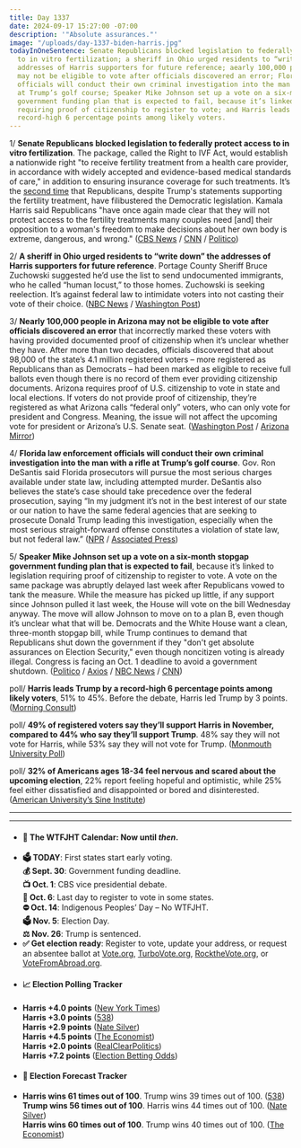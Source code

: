 ```yaml
---
title: Day 1337
date: 2024-09-17 15:27:00 -07:00
description: '"Absolute assurances."'
image: "/uploads/day-1337-biden-harris.jpg"
todayInOneSentence: Senate Republicans blocked legislation to federally protect access
  to in vitro fertilization; a sheriff in Ohio urged residents to “write down” the
  addresses of Harris supporters for future reference; aearly 100,000 people in Arizona
  may not be eligible to vote after officials discovered an error; Florida law enforcement
  officials will conduct their own criminal investigation into the man with a rifle
  at Trump’s golf course; Speaker Mike Johnson set up a vote on a six-month stopgap
  government funding plan that is expected to fail, because it’s linked to legislation
  requiring proof of citizenship to register to vote; and Harris leads Trump by a
  record-high 6 percentage points among likely voters.
---
```


1/ **Senate Republicans blocked legislation to federally protect access to in vitro fertilization**. The package, called the Right to IVF Act, would establish a nationwide right "to receive fertility treatment from a health care provider, in accordance with widely accepted and evidence-based medical standards of care," in addition to ensuring insurance coverage for such treatments. It’s the [second time](https://whatthefuckjusthappenedtoday.com/2024/06/13/day-1241/#2-senate-republicans-blocked-a-democ) that Republicans, despite Trump's statements supporting the fertility treatment, have filibustered the Democratic legislation. Kamala Harris said Republicans "have once again made clear that they will not protect access to the fertility treatments many couples need [and] their opposition to a woman's freedom to make decisions about her own body is extreme, dangerous, and wrong." ([CBS News](https://www.cbsnews.com/news/senate-ivf-vote-republicans-trump/) / [CNN](https://www.cnn.com/2024/09/17/politics/senate-ivf-bill-vote/) / [Politico](https://www.politico.com/news/2024/09/17/republicans-block-ivf-bill-00179626))

2/ **A sheriff in Ohio urged residents to “write down” the addresses of Harris supporters for future reference**. Portage County Sheriff Bruce Zuchowski suggested he’d use the list to send undocumented immigrants, who he called “human locust,” to those homes. Zuchowski is seeking reelection. It’s against federal law to intimidate voters into not casting their vote of their choice. ([NBC News](https://www.nbcnews.com/politics/2024-election/ohio-sheriff-suggests-residents-keep-list-harris-yard-sign-addresses-rcna171385) / [Washington Post](https://www.washingtonpost.com/politics/2024/09/16/ohio-harris-walz-political-sign/))

3/ **Nearly 100,000 people in Arizona may not be eligible to vote after officials discovered an error** that incorrectly marked these voters with having provided documented proof of citizenship when it’s unclear whether they have. After more than two decades, officials discovered that about 98,000 of the state’s 4.1 million registered voters – more registered as Republicans than as Democrats – had been marked as eligible to receive full ballots even though there is no record of them ever providing citizenship documents. Arizona requires proof of U.S. citizenship to vote in state and local elections. If voters do not provide proof of citizenship, they’re registered as what Arizona calls “federal only” voters, who can only vote for president and Congress. Meaning, the issue will not affect the upcoming vote for president or Arizona’s U.S. Senate seat. ([Washington Post](https://www.washingtonpost.com/politics/2024/09/17/arizona-noncitizen-voters/) / [Arizona Mirror](https://azmirror.com/2024/09/17/error-with-tracking-citizenship-puts-nearly-100000-arizona-voters-eligibility-in-limbo/))

4/ **Florida law enforcement officials will conduct their own criminal investigation into the man with a rifle at Trump’s golf course**. Gov. Ron DeSantis said Florida prosecutors will pursue the most serious charges available under state law, including attempted murder. DeSantis also believes the state’s case should take precedence over the federal prosecution, saying “In my judgment it’s not in the best interest of our state or our nation to have the same federal agencies that are seeking to prosecute Donald Trump leading this investigation, especially when the most serious straight-forward offense constitutes a violation of state law, but not federal law.” ([NPR](https://www.npr.org/2024/09/17/g-s1-23430/florida-prosecution-ryan-routh-trump) / [Associated Press](https://apnews.com/article/trump-assassination-attempt-fbi-florida-ryan-routh-desantis-f0852cfc0dcb3d66d3d051838e63276c))

5/ **Speaker Mike Johnson set up a vote on a six-month stopgap government funding plan that is expected to fail**, because it’s linked to legislation requiring proof of citizenship to register to vote. A vote on the same package was abruptly delayed last week after Republicans vowed to tank the measure. While the measure has picked up little, if any support since Johnson pulled it last week, the House will vote on the bill Wednesday anyway. The move will allow Johnson to move on to a plan B, even though it’s unclear what that will be. Democrats and the White House want a clean, three-month stopgap bill, while Trump continues to demand that Republicans shut down the government if they "don't get absolute assurances on Election Security," even though noncitizen voting is already illegal. Congress is facing an Oct. 1 deadline to avoid a government shutdown. ([Politico](https://www.politico.com/live-updates/2024/09/17/congress/plan-on-house-gop-spending-johnson-save-act-00179496) / [Axios](https://www.axios.com/2024/09/17/johnson-revives-vote-on-doomed-to-fail-stopgap) / [NBC News](https://www.nbcnews.com/politics/congress/house-will-vote-speaker-johnsons-funding-plan-shutdown-looms-rcna171466) / [CNN](https://www.cnn.com/2024/09/17/politics/johnson-schedules-doomed-vote-on-funding-plan/index.html))
 
poll/ **Harris leads Trump by a record-high 6 percentage points among likely voters**, 51% to 45%. Before the debate, Harris led Trump by 3 points. ([Morning Consult](https://pro.morningconsult.com/trackers/2024-presidential-election-polling))

poll/ **49% of registered voters say they’ll support Harris in November, compared to 44% who say they’ll support Trump**. 48% say they will not vote for Harris, while 53% say they will not vote for Trump. ([Monmouth University Poll](https://www.monmouth.edu/polling-institute/reports/monmouthpoll_us_091724/))

poll/ **32% of Americans ages 18-34 feel nervous and scared about the upcoming election**, 22% report feeling hopeful and optimistic, while 25% feel either dissatisfied and disappointed or bored and disinterested. ([American University’s Sine Institute](https://www.american.edu/sine-institute/reimagining-political-leadership.cfm))

---

---

* #### 📅 The WTFJHT Calendar: Now until *then*. 
* **🗳️ TODAY**: First states start early voting. \
**💰 Sept. 30**: Government funding deadline. \
**📺 Oct. 1**: CBS vice presidential debate. \
**📆 Oct. 6**: Last day to register to vote in some states. \
**⛔️ Oct. 14**: Indigenous Peoples’ Day – No WTFJHT. \
**🗳️ Nov. 5**: Election Day. \
**⚖️ Nov. 26**: Trump is sentenced. 
* **✅ Get election ready**: Register to vote, update your address, or request an absentee ballot at [Vote.org](https://www.vote.org/), [TurboVote.org](https://turbovote.org/), [RocktheVote.org](https://www.rockthevote.org/), or [VoteFromAbroad.org](https://www.votefromabroad.org/).
* #### 📈 Election Polling Tracker
* **Harris +4.0 points** ([New York Times](https://www.nytimes.com/interactive/2024/us/elections/polls-president.html)) \
**Harris +3.0 points** ([538](https://projects.fivethirtyeight.com/polls/president-general/2024/national/)) \
**Harris +2.9 points** ([Nate Silver](https://www.natesilver.net/p/nate-silver-2024-president-election-polls-model)) \
**Harris +4.5 points** ([The Economist](https://www.economist.com/interactive/us-2024-election/trump-harris-polls)) \
**Harris +2.0 points** ([RealClearPolitics](https://www.realclearpolling.com/polls/president/general/2024/trump-vs-harris)) \
**Harris +7.2 points** ([Election Betting Odds](https://www.electionbettingodds.com/))
* #### 🔮 Election Forecast Tracker
* **Harris wins 61 times out of 100**. Trump wins 39 times out of 100. ([538](https://projects.fivethirtyeight.com/2024-election-forecast/)) \
**Trump wins 56 times out of 100**. Harris wins 44 times out of 100. ([Nate Silver](https://www.natesilver.net/p/nate-silver-2024-president-election-polls-model)) \
**Harris wins 60 times out of 100**. Trump wins 40 times out of 100. ([The Economist](https://www.economist.com/interactive/us-2024-election/prediction-model/president/))


